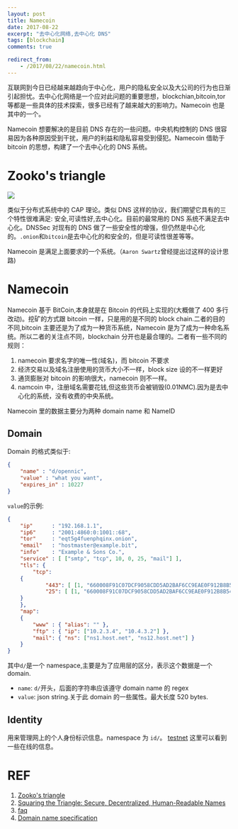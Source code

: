 ```yaml
---
layout: post
title: Namecoin
date: 2017-08-22
excerpt: "去中心化网络,去中心化 DNS"
tags: [blockchain]
comments: true

redirect_from:
    - /2017/08/22/namecoin.html
---
```



<!-- toc -->

互联网到今日已经越来越趋向于中心化，用户的隐私安全以及大公司的行为也日渐引起担忧。去中心化网络是一个应对此问题的重要思想，blockchian,bitcoin,tor 等都是一些具体的技术探索，很多已经有了越来越大的影响力。Namecoin 也是其中的一个。

Namecoin 想要解决的是目前 DNS 存在的一些问题。中央机构控制的 DNS 很容易因为各种原因受到干扰，用户的利益和隐私容易受到侵犯。Namecoin 借助于 bitcoin 的思想，构建了一个去中心化的 DNS 系统。

# Zooko's triangle

![](https://upload.wikimedia.org/wikipedia/commons/thumb/5/5c/Zooko%27s_Triangle.svg/440px-Zooko%27s_Triangle.svg.png)

类似于分布式系统中的 CAP 理论。类似 DNS 这样的协议，我们期望它具有的三个特性很难满足: 安全,可读性好,去中心化。目前的最常用的 DNS 系统不满足去中心化。DNSSec 对现有的 DNS 做了一些安全性的增强，但仍然是中心化的。`.onion`和`bitcoin`是去中心化的和安全的，但是可读性很差等等。

Namecoin 是满足上面要求的一个系统。（`Aaron Swartz`曾经提出过这样的设计思路)


# Namecoin
Namecoin 基于 BitCoin,本身就是在 Bitcoin 的代码上实现的(大概做了 400 多行改动)。挖矿的方式跟 bitcoin 一样，只是用的是不同的 block chain.二者的目的不同,bitcoin 主要还是为了成为一种货币系统，Namecoin 是为了成为一种命名系统。所以二者的关注点不同，blockchain 分开也是最合理的。二者有一些不同的规则：

1. namecoin 要求名字的唯一性(域名)，而 bitcoin 不要求
2. 经济交易以及域名注册使用的货币大小不一样，block size 设的不一样更好
3. 通货膨胀对 bitcoin 的影响很大，namecoin 则不一样。
4. namcoin 中，注册域名需要花钱,但这些货币会被销毁(0.01NMC).因为是去中心化的系统，没有收费的中央系统。


Namecoin 里的数据主要分为两种 domain name 和 NameID

## Domain
Domain 的格式类似于:

```json
{ 
    "name" : "d/opennic", 
    "value" : "what you want", 
    "expires_in" : 10227 
}
```

`value`的示例:
```json
{
    "ip"      : "192.168.1.1",
    "ip6"     : "2001:4860:0:1001::68",
    "tor"     : "eqt5g4fuenphqinx.onion",
    "email"   : "hostmaster@example.bit",
    "info"    : "Example & Sons Co.",
    "service" : [ ["smtp", "tcp", 10, 0, 25, "mail"] ],
    "tls": {
        "tcp": 
	{
            "443": [ [1, "660008F91C07DCF9058CDD5AD2BAF6CC9EAE0F912B8B54744CB7643D7621B787", 1] ],
            "25": [ [1, "660008F91C07DCF9058CDD5AD2BAF6CC9EAE0F912B8B54744CB7643D7621B787", 1] ]
	}
    },
    "map":
    {
        "www" : { "alias": "" },
        "ftp" : { "ip": ["10.2.3.4", "10.4.3.2"] },
        "mail": { "ns": ["ns1.host.net", "ns12.host.net"] }
    }
}
```


其中`d/`是一个 namespace,主要是为了应用层的区分，表示这个数据是一个 domain.

* `name`: `d/`开头，后面的字符串应该遵守 domain name 的 regex
* `value`: json string.关于此 domain 的一些属性。最大长度 520 bytes.


## Identity

用来管理网上的个人身份标识信息。namespace 为 `id/`。 [testnet](http://testnet.explorer.namecoin.info/n/1860%7c) 
这里可以看到一些在线的信息。





# REF
1. [Zooko's triangle](https://en.wikipedia.org/wiki/Zooko%27s_triangle)
2. [Squaring the Triangle: Secure, Decentralized, Human-Readable Names](http://www.aaronsw.com/weblog/squarezooko)
3. [faq](https://squaretriangle.jottit.com/faq)
4. [Domain name specification](https://wiki.namecoin.org/index.php?title=Domain_Name_Specification)
